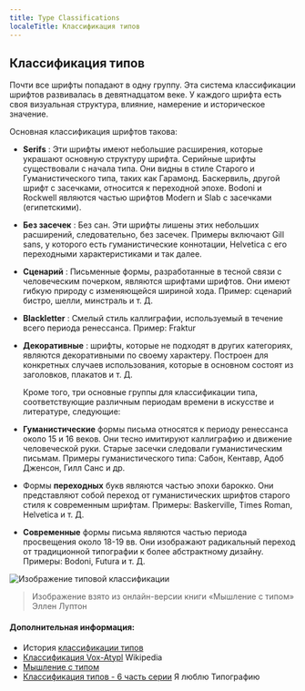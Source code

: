 ```yaml
---
title: Type Classifications
localeTitle: Классификация типов
---
```

## Классификация типов

Почти все шрифты попадают в одну группу. Эта система классификации шрифтов развивалась в девятнадцатом веке. У каждого шрифта есть своя визуальная структура, влияние, намерение и историческое значение.

Основная классификация шрифтов такова:

*   **Serifs** : Эти шрифты имеют небольшие расширения, которые украшают основную структуру шрифта. Серийные шрифты существовали с начала типа. Они видны в стиле Старого и Гуманистического типа, таких как Гарамонд. Баскервиль, другой шрифт с засечками, относится к переходной эпохе. Bodoni и Rockwell являются частью шрифтов Modern и Slab с засечками (египетскими).
    
*   **Без засечек** : Без сан. Эти шрифты лишены этих небольших расширений, следовательно, без засечек. Примеры включают Gill sans, у которого есть гуманистические коннотации, Helvetica с его переходными характеристиками и так далее.
    
*   **Сценарий** : Письменные формы, разработанные в тесной связи с человеческим почерком, являются шрифтами шрифтов. Они имеют гибкую природу с изменяющейся шириной хода. Пример: сценарий бистро, шелли, минстраль и т. Д.
    
*   **Blackletter** : Смелый стиль каллиграфии, используемый в течение всего периода ренессанса. Пример: Fraktur
    
*   **Декоративные** : шрифты, которые не подходят в других категориях, являются декоративными по своему характеру. Построен для конкретных случаев использования, которые в основном состоят из заголовков, плакатов и т. Д.
    
    Кроме того, три основные группы для классификации типа, соответствующие различным периодам времени в искусстве и литературе, следующие:
    
*   **Гуманистические** формы письма относятся к периоду ренессанса около 15 и 16 веков. Они тесно имитируют каллиграфию и движение человеческой руки. Старые засечки следовали гуманистическим письмам. Примеры гуманистического типа: Сабон, Кентавр, Адоб Дженсон, Гилл Санс и др.
    
*   Формы **переходных** букв являются частью эпохи барокко. Они представляют собой переход от гуманистических шрифтов старого стиля к современным шрифтам. Примеры: Baskerville, Times Roman, Helvetica и т. Д.
    
*   **Современные** формы письма являются частью периода просвещения около 18-19 вв. Они изображают радикальный переход от традиционной типографии к более абстрактному дизайну. Примеры: Bodoni, Futura и т. Д.
    

![Изображение типовой классификации](http://thinkingwithtype.com/images/Thinking_with_Type_Letter_12.gif)

> Изображение взято из онлайн-версии книги «Мышление с типом» Эллен Луптон

#### Дополнительная информация:

*   История [классификации типов](http://www.designishistory.com/1450/type-classification/)
*   [Классификация Vox-Atypl](https://en.wikipedia.org/wiki/Vox-ATypI_classification) Wikipedia
*   [Мышление с типом](http://thinkingwithtype.com/letter/#type-classification)
*   [Классификация типов - 6 часть серии](http://ilovetypography.com/2007/11/06/type-terminology-humanist-2/) Я люблю Типографию